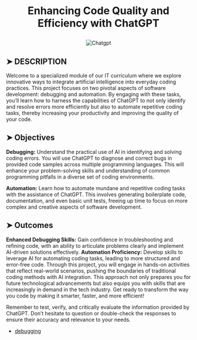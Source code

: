 # <p align="center">Enhancing Code Quality and Efficiency with ChatGPT</p>

<p align="center">
<img src="https://img.jagranjosh.com/images/2023/February/322023/how-to-use-chatgpt-compressed.jpg" alt="Chatgpt"/>
</p>

## ➤ DESCRIPTION

Welcome to a specialized module of our IT curriculum where we explore innovative ways to integrate artificial intelligence into everyday coding practices.
This project focuses on two pivotal aspects of software development: debugging and automation. By engaging with these tasks, you’ll learn how to harness the capabilities of ChatGPT to not only identify and resolve errors more efficiently but also to automate repetitive coding tasks, thereby increasing your productivity and improving the quality of your code.

## ➤ Objectives

**Debugging:** Understand the practical use of AI in identifying and solving coding errors. You will use ChatGPT to diagnose and correct bugs in provided code samples across multiple programming languages. This will enhance your problem-solving skills and understanding of common programming pitfalls in a diverse set of coding environments.

**Automation:** Learn how to automate mundane and repetitive coding tasks with the assistance of ChatGPT. This involves generating boilerplate code, documentation, and even basic unit tests, freeing up time to focus on more complex and creative aspects of software development.

## ➤ Outcomes

**Enhanced Debugging Skills:** Gain confidence in troubleshooting and refining code, with an ability to articulate problems clearly and implement AI-driven solutions effectively.
**Automation Proficiency:** Develop skills to leverage AI for automating coding tasks, leading to more structured and error-free code.
Through this project, you will engage in hands-on activities that reflect real-world scenarios, pushing the boundaries of traditional coding methods with AI integration. This approach not only prepares you for future technological advancements but also equips you with skills that are increasingly in demand in the tech industry. Get ready to transform the way you code by making it smarter, faster, and more efficient!

Remember to test, verify, and critically evaluate the information provided by ChatGPT. Don’t hesitate to question or double-check the responses to ensure their accuracy and relevance to your needs.

- [debugging](https://github.com/Stefani-web/holbertonschool-chatgpt-introduction/tree/main/debugging)
